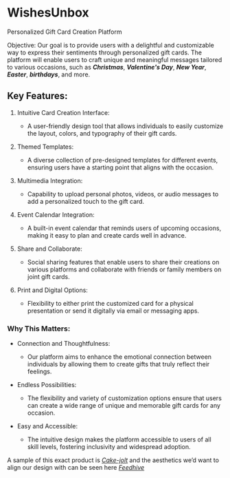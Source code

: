 # WishesUnbox

Personalized Gift Card Creation Platform

Objective:
Our goal is to provide users with a delightful and customizable way to express their sentiments through personalized gift cards. The platform will enable users to craft unique and meaningful messages tailored to various occasions, such as **_Christmas_**, **_Valentine's Day_**, **_New Year_**, **_Easter_**, **_birthdays_**, and more.

## Key Features:

1. Intuitive Card Creation Interface:

   - A user-friendly design tool that allows individuals to easily customize the layout, colors, and typography of their gift cards.

1. Themed Templates:

   - A diverse collection of pre-designed templates for different events, ensuring users have a starting point that aligns with the occasion.

1. Multimedia Integration:

   - Capability to upload personal photos, videos, or audio messages to add a personalized touch to the gift card.

1. Event Calendar Integration:

   - A built-in event calendar that reminds users of upcoming occasions, making it easy to plan and create cards well in advance.

1. Share and Collaborate:

   - Social sharing features that enable users to share their creations on various platforms and collaborate with friends or family members on joint gift cards.

1. Print and Digital Options:
   - Flexibility to either print the customized card for a physical presentation or send it digitally via email or messaging apps.

### Why This Matters:

- Connection and Thoughtfulness:

  - Our platform aims to enhance the emotional connection between individuals by allowing them to create gifts that truly reflect their feelings.

- Endless Possibilities:

  - The flexibility and variety of customization options ensure that users can create a wide range of unique and memorable gift cards for any occasion.

- Easy and Accessible:
  - The intuitive design makes the platform accessible to users of all skill levels, fostering inclusivity and widespread adoption.

A sample of this exact product is [_Cake-jolt_](https://cake-jolt.vercel.app) and the aesthetics we’d want to align our design with can be seen here [_Feedhive_](https://www.feedhive.com/)
